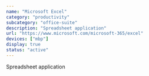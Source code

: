 ```yaml
---
name: "Microsoft Excel"
category: "productivity"
subcategory: "office-suite"
description: "Spreadsheet application"
url: "https://www.microsoft.com/microsoft-365/excel"
devices: ["mbp"]
display: true
status: "active"
---
```


Spreadsheet application
